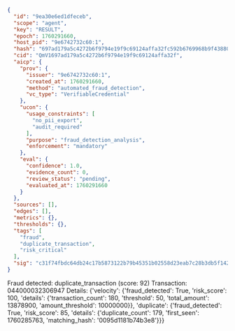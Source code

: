 ```json
{
  "id": "9ea30e6ed1dfeceb",
  "scope": "agent",
  "key": "RESULT",
  "epoch": 1760291660,
  "host_pid": "9e6742732c60:1",
  "hash": "697ad179a5c4272b6f9794e19f9c69124affa32fc592b6769968b9f438809a47",
  "cid": "QmV1697ad179a5c4272b6f9794e19f9c69124affa32f",
  "aicp": {
    "prov": {
      "issuer": "9e6742732c60:1",
      "created_at": 1760291660,
      "method": "automated_fraud_detection",
      "vc_type": "VerifiableCredential"
    },
    "ucon": {
      "usage_constraints": [
        "no_pii_export",
        "audit_required"
      ],
      "purpose": "fraud_detection_analysis",
      "enforcement": "mandatory"
    },
    "eval": {
      "confidence": 1.0,
      "evidence_count": 0,
      "review_status": "pending",
      "evaluated_at": 1760291660
    }
  },
  "sources": [],
  "edges": [],
  "metrics": {},
  "thresholds": {},
  "tags": [
    "fraud",
    "duplicate_transaction",
    "risk_critical"
  ],
  "sig": "c31f74fbdc64db24c17b5873122b79b45351b02558d23eab7c28b3db5f1429a3"
}
```

Fraud detected: duplicate_transaction (score: 92)
Transaction: 044000032306947
Details: {'velocity': {'fraud_detected': True, 'risk_score': 100, 'details': {'transaction_count': 180, 'threshold': 50, 'total_amount': 13878900, 'amount_threshold': 10000000}}, 'duplicate': {'fraud_detected': True, 'risk_score': 85, 'details': {'duplicate_count': 179, 'first_seen': 1760285763, 'matching_hash': '0095d1181b74b3e8'}}}